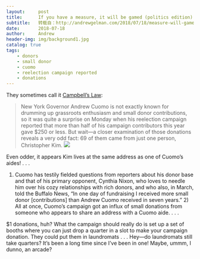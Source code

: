 ```yaml
---
layout:     post
title:      If you have a measure, it will be gamed (politics edition).
subtitle:   转载自：http://andrewgelman.com/2018/07/18/measure-will-gamed-politics-edition/
date:       2018-07-18
author:     Andrew
header-img: img/background1.jpg
catalog: true
tags:
    - donors
    - small donor
    - cuomo
    - reelection campaign reported
    - donations
---
```




They sometimes call it [Campbell’s Law](https://theslot.jezebel.com/andrew-cuomos-campaign-had-one-very-enthusiastic-small-1827667940):

> New York Governor Andrew Cuomo is not exactly known for drumming up grassroots enthusiasm and small donor contributions, so it was quite a surprise on Monday when his reelection campaign reported that more than half of his campaign contributors this year gave $250 or less. 
But wait—a closer examination of those donations reveals a very odd fact: 69 of them came from just one person, Christopher Kim.
![](http://andrewgelman.com/wp-content/uploads/2018/07/rnmyht9pebirnvej6sa9.png)

Even odder, it appears Kim lives at the same address as one of Cuomo’s aides! . . .
1) Cuomo has testily fielded questions from reporters about his donor base and that of his primary opponent, Cynthia Nixon, who loves to needle him over his cozy relationships with rich donors, and who also, in March, told the Buffalo News, “In one day of fundraising I received more small donor [contributions] than Andrew Cuomo received in seven years.” 2) All at once, Cuomo’s campaign got an influx of small donations from someone who appears to share an address with a Cuomo aide. . . .

$1 donations, huh? What the campaign should really do is set up a set of booths where you can just drop a quarter in a slot to make your campaign donation. They could put them in laundromats . . . Hey—do laundromats still take quarters? It’s been a long time since I’ve been in one! Maybe, ummm, I dunno, an arcade?


